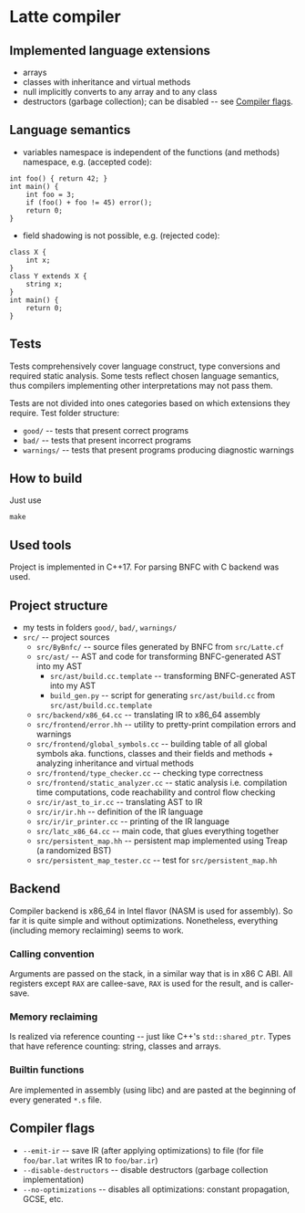 # Latte compiler

## Implemented language extensions
- arrays
- classes with inheritance and virtual methods
- null implicitly converts to any array and to any class
- destructors (garbage collection); can be disabled -- see [Compiler flags](#c-flags).

## Language semantics
- variables namespace is independent of the functions (and methods) namespace, e.g. (accepted code):
```latte
int foo() { return 42; }
int main() {
    int foo = 3;
    if (foo() + foo != 45) error();
    return 0;
}
```
- field shadowing is not possible, e.g. (rejected code):
```latte
class X {
    int x;
}
class Y extends X {
    string x;
}
int main() {
    return 0;
}
```

## Tests
Tests comprehensively cover language construct, type conversions and required static analysis. Some tests reflect chosen language semantics, thus compilers implementing other interpretations may not pass them.

Tests are not divided into ones categories based on which extensions they require.
Test folder structure:
- `good/` -- tests that present correct programs
- `bad/` -- tests that present incorrect programs
- `warnings/` -- tests that present programs producing diagnostic warnings

## How to build
Just use
```
make
```

## Used tools
Project is implemented in C++17. For parsing BNFC with C backend was used.

## Project structure
- my tests in folders `good/`, `bad/`, `warnings/`
- `src/` -- project sources
    - `src/ByBnfc/` -- source files generated by BNFC from `src/Latte.cf`
    - `src/ast/` -- AST and code for transforming BNFC-generated AST into my AST
        - `src/ast/build.cc.template` -- transforming BNFC-generated AST into my AST
        - `build_gen.py` -- script for generating `src/ast/build.cc` from `src/ast/build.cc.template`
    - `src/backend/x86_64.cc` -- translating IR to x86_64 assembly
    - `src/frontend/error.hh` -- utility to pretty-print compilation errors and warnings
    - `src/frontend/global_symbols.cc` -- building table of all global symbols aka. functions, classes and their fields and methods + analyzing inheritance and virtual methods
    - `src/frontend/type_checker.cc` -- checking type correctness
    - `src/frontend/static_analyzer.cc` -- static analysis i.e. compilation time computations, code reachability and control flow checking
    - `src/ir/ast_to_ir.cc` -- translating AST to IR
    - `src/ir/ir.hh` -- definition of the IR language
    - `src/ir/ir_printer.cc` -- printing of the IR language
    - `src/latc_x86_64.cc` -- main code, that glues everything together
    - `src/persistent_map.hh` -- persistent map implemented using Treap (a randomized BST)
    - `src/persistent_map_tester.cc` -- test for `src/persistent_map.hh`

## Backend
Compiler backend is x86_64 in Intel flavor (NASM is used for assembly). So far it is quite simple and without optimizations. Nonetheless, everything (including memory reclaiming) seems to work.

### Calling convention
Arguments are passed on the stack, in a similar way that is in x86 C ABI.
All registers except `RAX` are callee-save, `RAX` is used for the result, and is caller-save.

### Memory reclaiming
Is realized via reference counting -- just like C++'s `std::shared_ptr`. Types that have reference counting: string, classes and arrays.

### Builtin functions
Are implemented in assembly (using libc) and are pasted at the beginning of every generated `*.s` file.

## Compiler flags <a name="c-flags"></a>
* `--emit-ir` -- save IR (after applying optimizations) to file (for file `foo/bar.lat` writes IR to `foo/bar.ir`)
* `--disable-destructors` -- disable destructors (garbage collection implementation)
* `--no-optimizations` -- disables all optimizations: constant propagation, GCSE, etc.
